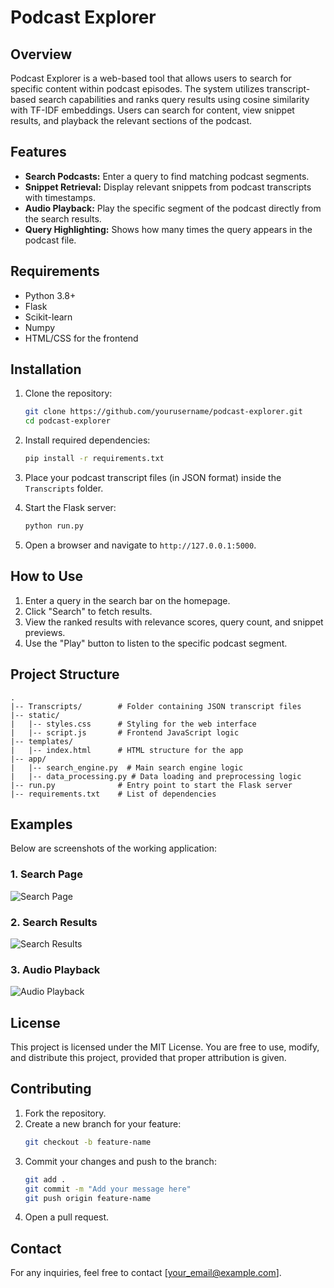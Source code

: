 # Podcast Explorer

## Overview
Podcast Explorer is a web-based tool that allows users to search for specific content within podcast episodes. The system utilizes transcript-based search capabilities and ranks query results using cosine similarity with TF-IDF embeddings. Users can search for content, view snippet results, and playback the relevant sections of the podcast.

## Features
- **Search Podcasts:** Enter a query to find matching podcast segments.
- **Snippet Retrieval:** Display relevant snippets from podcast transcripts with timestamps.
- **Audio Playback:** Play the specific segment of the podcast directly from the search results.
- **Query Highlighting:** Shows how many times the query appears in the podcast file.

## Requirements
- Python 3.8+
- Flask
- Scikit-learn
- Numpy
- HTML/CSS for the frontend

## Installation
1. Clone the repository:
    ```bash
    git clone https://github.com/yourusername/podcast-explorer.git
    cd podcast-explorer
    ```

2. Install required dependencies:
    ```bash
    pip install -r requirements.txt
    ```

3. Place your podcast transcript files (in JSON format) inside the `Transcripts` folder.

4. Start the Flask server:
    ```bash
    python run.py
    ```

5. Open a browser and navigate to `http://127.0.0.1:5000`.

## How to Use
1. Enter a query in the search bar on the homepage.
2. Click "Search" to fetch results.
3. View the ranked results with relevance scores, query count, and snippet previews.
4. Use the "Play" button to listen to the specific podcast segment.

## Project Structure
```
.
|-- Transcripts/        # Folder containing JSON transcript files
|-- static/
|   |-- styles.css      # Styling for the web interface
|   |-- script.js       # Frontend JavaScript logic
|-- templates/
|   |-- index.html      # HTML structure for the app
|-- app/
|   |-- search_engine.py  # Main search engine logic
|   |-- data_processing.py # Data loading and preprocessing logic
|-- run.py              # Entry point to start the Flask server
|-- requirements.txt    # List of dependencies
```

## Examples
Below are screenshots of the working application:

### 1. Search Page
![Search Page](.[/images/search_page.png](https://github.com/Shalritvik/CSCI626_Information_Retreival/blob/main/Project/Home.png))

### 2. Search Results
![Search Results](./images/search_results.png)

### 3. Audio Playback
![Audio Playback](./images/audio_playback.png)

## License
This project is licensed under the MIT License. You are free to use, modify, and distribute this project, provided that proper attribution is given.

## Contributing
1. Fork the repository.
2. Create a new branch for your feature:
    ```bash
    git checkout -b feature-name
    ```
3. Commit your changes and push to the branch:
    ```bash
    git add .
    git commit -m "Add your message here"
    git push origin feature-name
    ```
4. Open a pull request.

## Contact
For any inquiries, feel free to contact [your_email@example.com].

